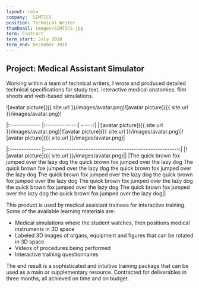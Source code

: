 ```yaml
---
layout: role
company:  SIMTICS
position: Technical Writer
thumbnail: images/SIMTICS.jpg
term: Contract
term_start: July 2010
term_end: December 2010
---
```


## Project: Medical Assistant Simulator

Working within a team of technical writers, I wrote and produced detailed technical specifications for study text, interactive medical anatomies, film shoots and web-based simulations.

![avatar picture]({{ site.url }}/images/avatar.png)![avatar picture]({{ site.url }}/images/avatar.png)!

|:------------- |:-------------:| -----:|
|![avatar picture]({{ site.url }}/images/avatar.png)|![avatar picture]({{ site.url }}/images/avatar.png)|![avatar picture]({{ site.url }}/images/avatar.png)|

|:------------- |:--------------------------------------------------------:|
|![avatar picture]({{ site.url }}/images/avatar.png)||
|The quick brown fox jumped over the lazy dog the quick brown fox jumped over the lazy dog The quick brown fox jumped over the lazy dog the quick brown fox jumped over the lazy dog The quick brown fox jumped over the lazy dog the quick brown fox jumped over the lazy dog The quick brown fox jumped over the lazy dog the quick brown fox jumped over the lazy dog The quick brown fox jumped over the lazy dog the quick brown fox jumped over the lazy dog||

This product is used by medical assistant trainees for interactive training. Some of the available learning materials are:

* Medical simulations where the student watches, then positions medical instruments in 3D space
* Labeled 3D images of organs, equipment and figures that can be rotated in 3D space
* Videos of procedures being performed
* Interactive training questionnaires

The end result is a sophisticated and intuitive training package that can be used as a main or supplementary resource.
Contracted for deliverables in three months, all achieved on time and on budget.
